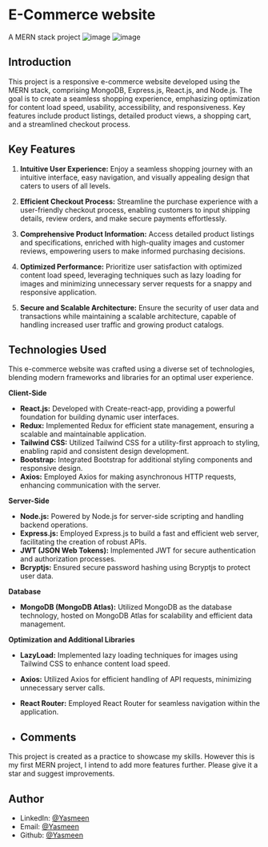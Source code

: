 # E-Commerce website
A MERN stack project
![image](https://github.com/VYasmeen/E-CommerceWebsite/assets/70378893/ba00143e-f9ee-4035-b59d-29f4d28839f3)
![image](https://github.com/VYasmeen/E-CommerceWebsite/assets/70378893/fc3a115a-b8fa-4a2a-9c93-b99251572738)

## Introduction
This project is a responsive e-commerce website developed using the MERN stack, comprising MongoDB, Express.js, React.js, and Node.js. The goal is to create a seamless shopping experience, emphasizing optimization for content load speed, usability, accessibility, and responsiveness. Key features include product listings, detailed product views, a shopping cart, and a streamlined checkout process.

## Key Features

1. **Intuitive User Experience:** Enjoy a seamless shopping journey with an intuitive interface, easy navigation, and visually appealing design that caters to users of all levels.

2. **Efficient Checkout Process:** Streamline the purchase experience with a user-friendly checkout process, enabling customers to input shipping details, review orders, and make secure payments effortlessly.

3. **Comprehensive Product Information:** Access detailed product listings and specifications, enriched with high-quality images and customer reviews, empowering users to make informed purchasing decisions.

4. **Optimized Performance:** Prioritize user satisfaction with optimized content load speed, leveraging techniques such as lazy loading for images and minimizing unnecessary server requests for a snappy and responsive application.

5. **Secure and Scalable Architecture:** Ensure the security of user data and transactions while maintaining a scalable architecture, capable of handling increased user traffic and growing product catalogs.

## Technologies Used

This e-commerce website was crafted using a diverse set of technologies, blending modern frameworks and libraries for an optimal user experience.

**Client-Side**

- **React.js:** Developed with Create-react-app, providing a powerful foundation for building dynamic user interfaces.
- **Redux:** Implemented Redux for efficient state management, ensuring a scalable and maintainable application.
- **Tailwind CSS:** Utilized Tailwind CSS for a utility-first approach to styling, enabling rapid and consistent design development.
- **Bootstrap:** Integrated Bootstrap for additional styling components and responsive design.
- **Axios:** Employed Axios for making asynchronous HTTP requests, enhancing communication with the server.

**Server-Side**

- **Node.js:** Powered by Node.js for server-side scripting and handling backend operations.
- **Express.js:** Employed Express.js to build a fast and efficient web server, facilitating the creation of robust APIs.
- **JWT (JSON Web Tokens):** Implemented JWT for secure authentication and authorization processes.
- **Bcryptjs:** Ensured secure password hashing using Bcryptjs to protect user data.

**Database**

- **MongoDB (MongoDB Atlas):** Utilized MongoDB as the database technology, hosted on MongoDB Atlas for scalability and efficient data management.

**Optimization and Additional Libraries**

- **LazyLoad:** Implemented lazy loading techniques for images using Tailwind CSS to enhance content load speed.
- **Axios:** Utilized Axios for efficient handling of API requests, minimizing unnecessary server calls.
- **React Router:** Employed React Router for seamless navigation within the application.

- ## Comments

This project is created as a practice to showcase my skills. However this is my first MERN project, I intend to add more features further. Please give it a star and suggest improvements.
## Author
* LinkedIn: [@Yasmeen](https://www.linkedin.com/in/yasmeenv/)
* Email: [@Yasmeen](mailto:vyasmeen333@gmail.com)
* Github: [@Yasmeen](https://github.com/VYasmeen)
